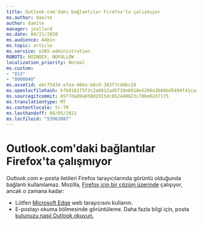 ```yaml
---
title: Outlook.com'daki bağlantılar Firefox'ta çalışmıyor
ms.author: daeite
author: daeite
manager: joallard
ms.date: 04/21/2020
ms.audience: Admin
ms.topic: article
ms.service: o365-administration
ROBOTS: NOINDEX, NOFOLLOW
localization_priority: Normal
ms.custom:
- "813"
- "8000048"
ms.assetid: e6c75434-efea-46ba-b8c6-383f7cddbc28
ms.openlocfilehash: bfb8161f5f3c2a6812ad5f10e6910e5296a3b60bd5494f41cac6d883dc821d1d
ms.sourcegitcommit: b5f7da89a650d2915dc652449623c78be6247175
ms.translationtype: MT
ms.contentlocale: tr-TR
ms.lasthandoff: 08/05/2021
ms.locfileid: "53963087"
---
```

# <a name="links-in-outlookcom-dont-work-in-firefox"></a>Outlook.com'daki bağlantılar Firefox'ta çalışmıyor

Outlook.com e-posta iletileri Firefox tarayıcılarında görüntü olduğunda bağlantı kullanılamaz. Mozilla, [Firefox için bir çözüm üzerinde](https://go.microsoft.com/fwlink/p/?linkid=2001502&amp;clcid=0x409) çalışıyor, ancak o zamana kadar:
  
- Lütfen [Microsoft Edge](https://go.microsoft.com/fwlink/p/?linkid=2001503&amp;clcid=0x409) web tarayıcısını kullanın.
- E-postayı okuma bölmesinde görüntüleme. Daha fazla bilgi için, posta [kutunuzu nasıl Outlook okuyun.](https://support.office.com/article/b41c2ecb-f23c-42b3-b7f8-659646d5e58c?wt.mc_id=Office_Outlook_com_Alchemy)
